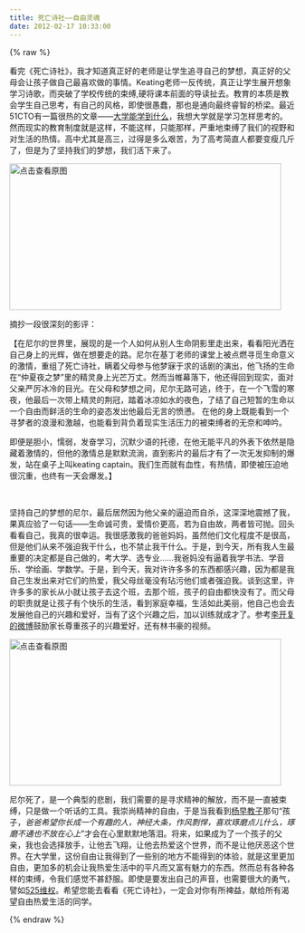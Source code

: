 ```yaml
---
title: 死亡诗社——自由灵魂
date: 2012-02-17 10:33:00
---
```

{% raw %}
<p><span style="font-size:14px;">看完《死亡诗社》，我才知道真正好的老师是让学生追寻自己的梦想，真正好的父母会让孩子做自己最喜欢做的事情。Keating老师一反传统，真正让学生展开想象学习诗歌，而突破了学校传统的束缚,硬将课本前面的导读扯去。教育的本质是教会学生自己思考，有自己的风格，即使很愚蠢，那也是通向最终睿智的桥梁。最近51CTO有一篇很热的文章——<a href="http://legend2011.blog.51cto.com/3018495/778715">大学能学到什么</a></span><span style="font-size:14px;">，我想大学就是学习怎样思考的。然而现实的教育制度就是这样，不能这样，只能那样，严重地束缚了我们的视野和对生活的热情。高中尤其是高三，过得是多么艰苦，为了高考简直人都要变瘦几斤了，但是为了坚持我们的梦想，我们活下来了。</span></p>
<p><span style="font-size:14px;"><a target="_blank" href="/content/plugins/kl_album/upload/201202/418cc6cfa0e9f7386d1b95cb06dba4132012021702453116937.jpg"><img src="/content/plugins/kl_album/upload/201202/418cc6cfa0e9f7386d1b95cb06dba4132012021702453116937.jpg" width="480" height="259" alt="点击查看原图" border="0" /></a><br />
</span></p>
<p></p>
<p><span style="font-size:14px;">摘抄一段很深刻的影评：</span></p>
<p><span style="font-size:14px;">【在尼尔的世界里，展现的是一个人如何从别人生命阴影里走出来，看看阳光洒在自己身上的光辉，做在想要走的路。尼尔在基丁老师的课堂上被点燃寻觅生命意义的激情，重组了死亡诗社，瞒着父母参与他梦寐于求的话剧的演出，他飞扬的生命在“仲夏夜之梦”里的精灵身上光芒万丈。然而当帷幕落下，他还得回到现实，面对父亲严厉冰冷的目光。在父母和梦想之间，尼尔无路可逃，终于，在一个飞雪的寒夜，他最后一次带上精灵的荆冠，踏着冰凉如水的夜色，了结了自己短暂的生命以一个自由而鲜活的生命的姿态发出他最后无言的愤懑。 在他的身上既能看到一个寻梦者的浪漫和激越，也能看到背负着现实生活压力的被束缚者的无奈和呻吟。</span></p>
<p><span style="font-size:14px;">即便是胆小，懦弱，发奋学习，沉默少语的托德，在他无能平凡的外表下依然是隐藏着激情的，但他的激情总是默默流淌，直到影片的最后才有了一次无发抑制的爆发，站在桌子上叫keating captain。我们生而就有血性，有热情，即使被压迫地很沉重，也终有一天会爆发。】</span></p>
<p><span style="font-size:14px;"><br />
</span></p>
<p></p>
<p><span style="font-size:14px;">坚持自己的梦想的尼尔，最后居然因为他父亲的逼迫而自杀，这深深地震撼了我，果真应验了一句话——生命诚可贵，爱情价更高，若为自由故，两者皆可抛。回头看看自己，我真的很幸运。我很感激我的爸爸妈妈，虽然他们文化程度不是很高，但是他们从来不强迫我干什么，也不禁止我干什么。于是</span><span style="font-size:14px;">，到今天，所有我人生最重要的决定都是自己做的，考大学、选专业……我爸妈没有逼着我学书法、学音乐、学绘画、学数学。于是，到今天，我对许许多多的东西都感兴趣，因为都是我自己生发出来对它们的热爱，我父母丝毫没有玷污他们或者强迫我。谈到这里，许许多多的家长从小就让孩子去这个班，去那个班，孩子的自由都快没有了。而父母的职责就是让孩子有个快乐的生活，看到家庭幸福，生活如此美丽，他自己也会去发展他自己的兴趣和爱好，当有了这个兴趣之后，加以训练就成才了。参考<a href="http://t.qq.com/p/t/88677069579205">李开复的微博</a>鼓励家长尊重孩子的兴趣爱好，还有林书豪的视频。</span></p>
<span style="font-size:14px;"> </span><p><span class="Apple-style-span" style="font-size:14px;line-height:21px;"><a target="_blank" href="/content/plugins/kl_album/upload/201202/ec5deb74e6911fd05dc90daa45a2c3922012021702453025520.jpg"><img src="/content/plugins/kl_album/upload/201202/ec5deb74e6911fd05dc90daa45a2c3922012021702453025520.jpg" width="480" height="259" alt="点击查看原图" border="0" /></a><br />
</span></p>
<span style="font-size:14px;"> </span><p><span style="font-size:14px;">尼尔死了，是一个典型的悲剧，我们需要的是寻求精神的解放，而不是一直被束缚，只是做一个听话的工具。我崇尚精神的自由，于是当我看到<a href="http://www.nbweekly.com/news/special/201201/28739.aspx">杨早教子</a></span><span style="font-size:14px;">那句“孩子，</span><em><span style="font-size:14px;">爸爸希望你长成一个有趣的人，神经大条，作风剽悍，喜欢琢磨点儿什么，琢磨不通也不放在心上</span></em><span style="font-size:14px;">”才会在心里默默地落泪。将来，如果成为了一个孩子的父亲，我也会选择放手，让他去飞翔，让他去热爱这个世界，而不是让他厌恶这个世界。在大学里，这份自由让我得到了一些别的地方不能得到的体验，就是这里更加自由，更加多的机会让我热爱生活中的平凡而又富有魅力的东西。然而总有各种各样的束缚，令我们感觉不甚舒服。即使是要发出自己的声音，也需要很大的勇气，譬如<a href="http://www.weibodi.com/pic/user/2140800717">525维权</a></span><span style="font-size:14px;">。希望您能去看看《死亡诗社》，一定会对你有所裨益，献给所有渴望自由热爱生活的同学。</span></p>{% endraw %}
